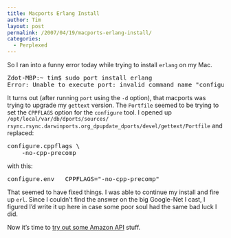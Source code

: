 ```yaml
---
title: Macports Erlang Install
author: Tim
layout: post
permalink: /2007/04/19/macports-erlang-install/
categories:
  - Perplexed
---
```

So I ran into a funny error today while trying to install `erlang` on my Mac.

<pre class="textmate-source railscasts"><span class="text text_plain"><span class="meta meta_paragraph meta_paragraph_text">Zdot-MBP:~ tim$ sudo port install erlang
Error: Unable to execute port: invalid command name "configure.cppflags"</span></span></pre>

It turns out (after running `port` using the `-d` option), that macports was trying to upgrade my `gettext` version. The `Portfile` seemed to be trying to set the `CPPFLAGS` option for the `configure` tool. I opened up `/opt/local/var/db/dports/sources/ rsync.rsync.darwinports.org_dpupdate_dports/devel/gettext/Portfile` and replaced:

<pre class="textmate-source railscasts"><span class="source source_shell">configure.cppflags \
    -no-cpp-precomp</span></pre>

with this:

<pre class="textmate-source railscasts"><span class="source source_shell">configure.env   CPPFLAGS=<span class="string string_quoted string_quoted_double string_quoted_double_shell"><span class="punctuation punctuation_definition punctuation_definition_string punctuation_definition_string_begin punctuation_definition_string_begin_shell">"</span>-no-cpp-precomp<span class="punctuation punctuation_definition punctuation_definition_string punctuation_definition_string_end punctuation_definition_string_end_shell">"</span></span></span></pre>

That seemed to have fixed things. I was able to continue my install and fire up `erl`. Since I couldn&#8217;t find the answer on the big Google-Net I cast, I figured I&#8217;d write it up here in case some poor soul had the same bad luck I did.

Now it&#8217;s time to [try out some Amazon API][1] stuff.

 [1]: http://pragdave.pragprog.com/pragdave/2007/04/a_first_erlang_.html
